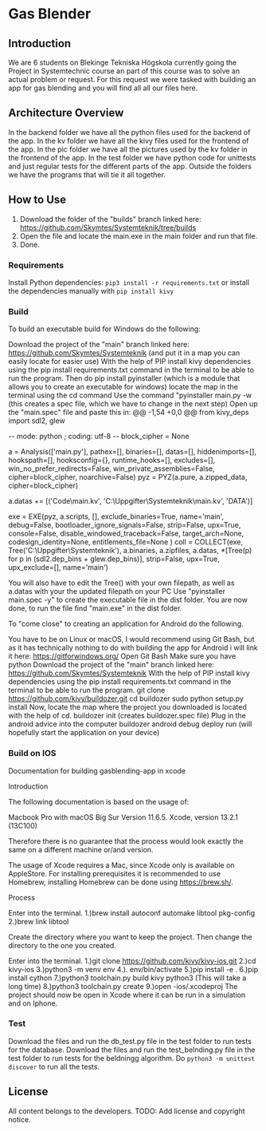 # Gas Blender

## Introduction

We are 6 students on Blekinge Tekniska Högskola currently going the Project in Systemtechnic course an part of this course was to solve an actual problem or request. For this request we were tasked with building an app for gas blending and you will find all all our files here.

## Architecture Overview

In the backend folder we have all the python files used for the backend of the app.
In the kv folder we have all the kivy files used for the frontend of the app.
In the pic folder we have all the pictures used by the kv folder in the frontend of the app.
In the test folder we have python code for unittests and just regular tests for the different parts of the app.
Outside the folders we have the programs that will tie it all together.

## How to Use

1. Download the folder of the "builds" branch linked here: https://github.com/Skymtes/Systemteknik/tree/builds
2. Open the file and locate the main.exe in the main folder and run that file.
3. Done.

### Requirements

Install Python dependencies: `pip3 install -r requirements.txt`
or install the dependencies manually with `pip install kivy`

### Build

To build an executable build for Windows do the following:

Download the project of the "main" branch linked here: https://github.com/Skymtes/Systemteknik (and put it in a map you can easily locate for easier use)
With the help of PIP install kivy dependencies using the pip install requirements.txt command in the terminal to be able to run the program.
Then do pip install pyinstaller (which is a module that allows you to create an executable for windows)
locate the map in the terminal using the cd command
Use the command "pyinstaller main.py -w (this creates a spec file, which we have to change in the next step)
Open up the "main.spec" file and paste this in:
@@ -1,54 +0,0 @@
from kivy_deps import sdl2, glew

-- mode: python ; coding: utf-8 --
block_cipher = None

a = Analysis(['main.py'],
pathex=[],
binaries=[],
datas=[],
hiddenimports=[],
hookspath=[],
hooksconfig={},
runtime_hooks=[],
excludes=[],
win_no_prefer_redirects=False,
win_private_assemblies=False,
cipher=block_cipher,
noarchive=False)
pyz = PYZ(a.pure, a.zipped_data,
cipher=block_cipher)

a.datas += [('Code\main.kv',
'C:\Uppgifter\Systemteknik\main.kv',
'DATA')]

exe = EXE(pyz,
a.scripts,
[],
exclude_binaries=True,
name='main',
debug=False,
bootloader_ignore_signals=False,
strip=False,
upx=True,
console=False,
disable_windowed_traceback=False,
target_arch=None,
codesign_identity=None,
entitlements_file=None )
coll = COLLECT(exe,
Tree('C:\Uppgifter\Systemteknik\'),
a.binaries,
a.zipfiles,
a.datas,
*[Tree(p) for p in
(sdl2.dep_bins +
glew.dep_bins)],
strip=False,
upx=True,
upx_exclude=[],
name='main')

You will also have to edit the Tree() with your own filepath, as well as a.datas with your the updated filepath on your PC
Use "pyinstaller main.spec -y" to create the executable file in the dist folder.
You are now done, to run the file find "main.exe" in the dist folder.

To "come close" to creating an application for Android do the following.

You have to be on Linux or macOS, I would recommend using Git Bash, but as it has technically nothing to do with building the app for Android i will link it here: https://gitforwindows.org/
Open Git Bash
Make sure you have python
Download the project of the "main" branch linked here: https://github.com/Skymtes/Systemteknik
With the help of PIP install kivy dependencies using the pip install requirements.txt command in the terminal to be able to run the program.
git clone https://github.com/kivy/buildozer.git
cd buildozer
sudo python setup.py install
Now, locate the map where the project you downloaded is located with the help of cd.
buildozer init (creates buildozer.spec file)
Plug in the android advice into the computer
buildozer android debug deploy run (will hopefully start the application on your device)

### Build on IOS
Documentation for building gasblending-app in xcode

Introduction

The following documentation is based on the usage of:

Macbook Pro with macOS Big Sur Version 11.6.5. 
Xcode, version 13.2.1 (13C100)

Therefore there is no guarantee that the process would look exactly the same on a different machine or/and version.

The usage of Xcode requires a Mac, since Xcode only is available on AppleStore.
For installing prerequisites it is recommended to use Homebrew, installing Homebrew can be done using https://brew.sh/.
  
Process

Enter into the terminal.
    1.)brew install autoconf automake libtool pkg-config
    2.)brew link libtool

Create the directory where you want to keep the project. Then change the directory to the one you created. 

Enter into the terminal.
    1.)git clone https://github.com/kivy/kivy-ios.git
    2.)cd kivy-ios
    3.)python3 -m venv env
    4.). env/bin/activate
    5.)pip install -e .
    6.)pip install cython
    7.)python3 toolchain.py build kivy python3 (This will take a long time)
    8.)python3 toolchain.py create <name of the app> <path to the folder where the code is>
    9.)open <name of the app>-ios/<name of the app>.xcodeproj
The project should now be open in Xcode where it can be run in a simulation and on Iphone. 



### Test

Download the files and run the db_test.py file in the test folder to run tests for the database.
Download the files and run the test_belnding.py file in the test folder to run tests for the beldningg algorithm.
Do `python3 -m unittest discover` to run all the tests.

## License

All content belongs to the developers.
TODO: Add license and copyright notice.
